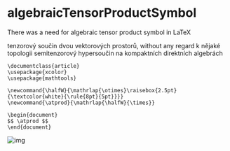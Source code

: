 # algebraicTensorProductSymbol
There was a need for algebraic tensor product symbol in LaTeX

tenzorový součin dvou vektorových prostorů, without any regard k nějaké topologii
semitenzorový hypersoučin na kompaktních direktních algebrách

```
\documentclass{article}
\usepackage{xcolor}
\usepackage{mathtools}

\newcommand{\halfW}{\mathrlap{\otimes}\raisebox{2.5pt}{\textcolor{white}{\rule{8pt}{5pt}}}}
\newcommand{\atprod}{\mathrlap{\halfW}{\times}}

\begin{document}
$$ \atprod $$
\end{document}
```

![img](https://github.com/strelda/algebraicTensorProductSymbol/edit/main/alprod.png?raw=true)
